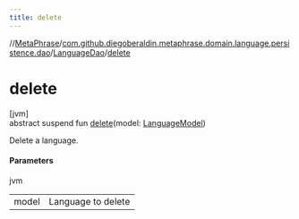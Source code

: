 ```yaml
---
title: delete
---
```

//[MetaPhrase](../../../index.html)/[com.github.diegoberaldin.metaphrase.domain.language.persistence.dao](../index.html)/[LanguageDao](index.html)/[delete](delete.html)



# delete



[jvm]\
abstract suspend fun [delete](delete.html)(model: [LanguageModel](../../com.github.diegoberaldin.metaphrase.domain.language.data/-language-model/index.html))



Delete a language.



#### Parameters


jvm

| | |
|---|---|
| model | Language to delete |





